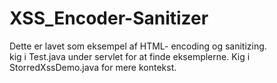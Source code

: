 # XSS_Encoder-Sanitizer

Dette er lavet som eksempel af HTML- encoding og sanitizing.  
kig i Test.java under servlet for at finde eksemplerne. Kig i StorredXssDemo.java for mere kontekst.
